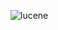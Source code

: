 ![lucene](https://upload.wikimedia.org/wikipedia/commons/thumb/d/d1/Lucene_logo_green_300.png/220px-Lucene_logo_green_300.png)
